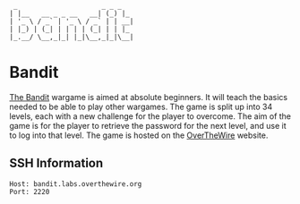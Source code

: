      _                     _ _ _
    | |__   __ _ _ __   __| (_) |_
    | '_ \ / _` | '_ \ / _` | | __|
    | |_) | (_| | | | | (_| | | |_
    |_.__/ \__,_|_| |_|\__,_|_|\__|
    

# Bandit

[The Bandit](https://overthewire.org/wargames/bandit/) wargame is aimed at absolute beginners. It will teach the basics needed to be able to play other wargames. The game is split up into 34 levels, each with a new challenge for the player to overcome. The aim of the game is for the player to retrieve the password for the next level, and use it to log into that level. The game is hosted on the [OverTheWire](https://overthewire.org) website.

## SSH Information

    Host: bandit.labs.overthewire.org
    Port: 2220